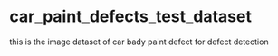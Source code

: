 # car_paint_defects_test_dataset
this is the image dataset of car bady paint defect for defect detection
